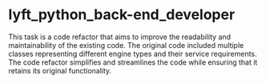 # lyft_python_back-end_developer
This task is a code refactor that aims to improve the readability and maintainability of the existing code. The original code included multiple classes representing different engine types and their service requirements. The code refactor simplifies and streamlines the code while ensuring that it retains its original functionality.
